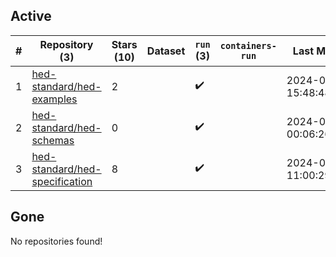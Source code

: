 ## Active
| # | Repository (3) | Stars (10) | Dataset | `run` (3) | `containers-run` | Last Modified |
| --- | --- | --- | --- | --- | --- | --- |
| 1 | [hed-standard/hed-examples](https://github.com/hed-standard/hed-examples) | 2 |  | :heavy_check_mark: |  | 2024-05-23 15:48:48+00:00 |
| 2 | [hed-standard/hed-schemas](https://github.com/hed-standard/hed-schemas) | 0 |  | :heavy_check_mark: |  | 2024-06-04 00:06:26+00:00 |
| 3 | [hed-standard/hed-specification](https://github.com/hed-standard/hed-specification) | 8 |  | :heavy_check_mark: |  | 2024-05-30 11:00:29+00:00 |

## Gone
No repositories found!
